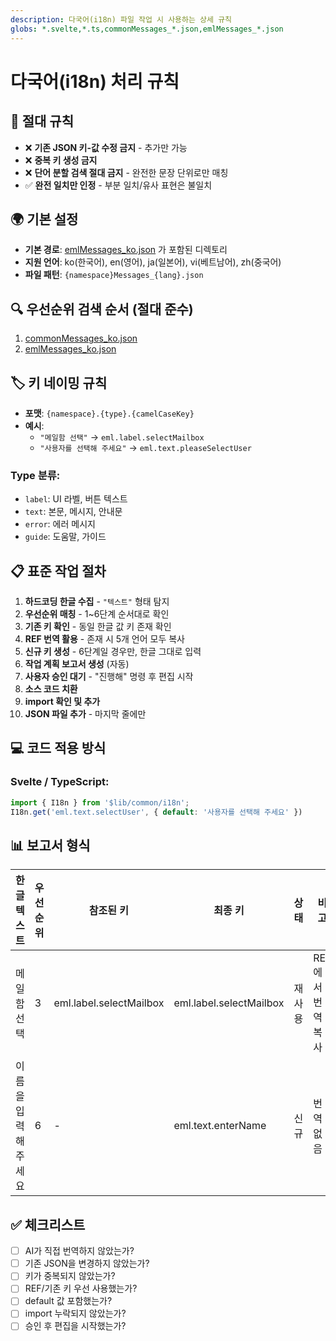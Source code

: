 ```yaml
---
description: 다국어(i18n) 파일 작업 시 사용하는 상세 규칙
globs: *.svelte,*.ts,commonMessages_*.json,emlMessages_*.json
---
```


# 다국어(i18n) 처리 규칙
## 🚨 절대 규칙
- ❌ **기존 JSON 키-값 수정 금지** - 추가만 가능
- ❌ **중복 키 생성 금지**
- ❌ **단어 분할 검색 절대 금지** - 완전한 문장 단위로만 매칭
- ✅ **완전 일치만 인정** - 부분 일치/유사 표현은 불일치


## 🌍 기본 설정
- **기본 경로**: [emlMessages_ko.json](mdc:packages/naon-webapp/static/resources/i18n/emlMessages_ko.json) 가 포함된 디렉토리
- **지원 언어**: ko(한국어), en(영어), ja(일본어), vi(베트남어), zh(중국어)
- **파일 패턴**: `{namespace}Messages_{lang}.json`

## 🔍 우선순위 검색 순서 (절대 준수)
1. [commonMessages_ko.json](mdc:packages/naon-webapp/static/resources/i18n/commonMessages_ko.json)
2. [emlMessages_ko.json](mdc:packages/naon-webapp/static/resources/i18n/emlMessages_ko.json)




## 🏷️ 키 네이밍 규칙
- **포맷**: `{namespace}.{type}.{camelCaseKey}`
- **예시**: 
  - `"메일함 선택"` → `eml.label.selectMailbox`
  - `"사용자를 선택해 주세요"` → `eml.text.pleaseSelectUser`

### Type 분류:
- `label`: UI 라벨, 버튼 텍스트
- `text`: 본문, 메시지, 안내문  
- `error`: 에러 메시지
- `guide`: 도움말, 가이드

## 📋 표준 작업 절차
1. **하드코딩 한글 수집** - `"텍스트"` 형태 탐지
2. **우선순위 매칭** - 1~6단계 순서대로 확인
3. **기존 키 확인** - 동일 한글 값 키 존재 확인
4. **REF 번역 활용** - 존재 시 5개 언어 모두 복사
5. **신규 키 생성** - 6단계일 경우만, 한글 그대로 입력
6. **작업 계획 보고서 생성** (자동)
7. **사용자 승인 대기** - "진행해" 명령 후 편집 시작
8. **소스 코드 치환**
9. **import 확인 및 추가**
10. **JSON 파일 추가** - 마지막 줄에만

## 💻 코드 적용 방식
### Svelte / TypeScript:
```typescript
import { I18n } from '$lib/common/i18n';
I18n.get('eml.text.selectUser', { default: '사용자를 선택해 주세요' })
```

## 📊 보고서 형식
| 한글 텍스트 | 우선순위 | 참조된 키 | 최종 키 | 상태 | 비고 |
|------------|---------|----------|---------|------|------|
| 메일함 선택 | 3 | eml.label.selectMailbox | eml.label.selectMailbox | 재사용 | REF에서 번역 복사 |
| 이름을 입력해 주세요 | 6 | - | eml.text.enterName | 신규 | 번역 없음 |

## ✅ 체크리스트
- [ ] AI가 직접 번역하지 않았는가?
- [ ] 기존 JSON을 변경하지 않았는가?  
- [ ] 키가 중복되지 않았는가?
- [ ] REF/기존 키 우선 사용했는가?
- [ ] default 값 포함했는가?
- [ ] import 누락되지 않았는가?
- [ ] 승인 후 편집을 시작했는가?
